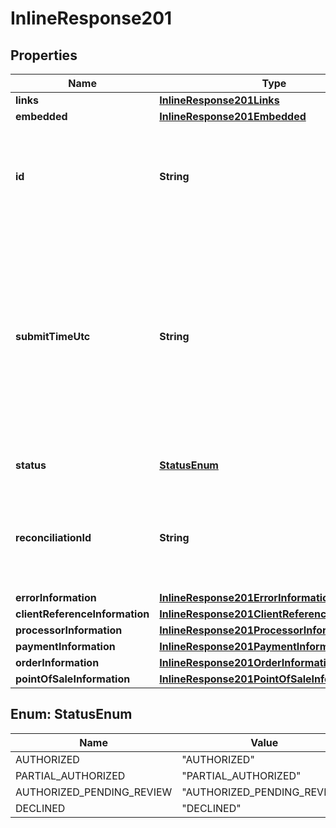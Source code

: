 
# InlineResponse201

## Properties
Name | Type | Description | Notes
------------ | ------------- | ------------- | -------------
**links** | [**InlineResponse201Links**](InlineResponse201Links.md) |  |  [optional]
**embedded** | [**InlineResponse201Embedded**](InlineResponse201Embedded.md) |  |  [optional]
**id** | **String** | An unique identification number assigned by CyberSource to identify the submitted request. |  [optional]
**submitTimeUtc** | **String** | Time of request in UTC. &#x60;Format: YYYY-MM-DDThh:mm:ssZ&#x60;  Example 2016-08-11T22:47:57Z equals August 11, 2016, at 22:47:57 (10:47:57 p.m.). The T separates the date and the time. The Z indicates UTC.  |  [optional]
**status** | [**StatusEnum**](#StatusEnum) | The status of the submitted transaction. |  [optional]
**reconciliationId** | **String** | The reconciliation id for the submitted transaction. This value is not returned for all processors.  |  [optional]
**errorInformation** | [**InlineResponse201ErrorInformation**](InlineResponse201ErrorInformation.md) |  |  [optional]
**clientReferenceInformation** | [**InlineResponse201ClientReferenceInformation**](InlineResponse201ClientReferenceInformation.md) |  |  [optional]
**processorInformation** | [**InlineResponse201ProcessorInformation**](InlineResponse201ProcessorInformation.md) |  |  [optional]
**paymentInformation** | [**InlineResponse201PaymentInformation**](InlineResponse201PaymentInformation.md) |  |  [optional]
**orderInformation** | [**InlineResponse201OrderInformation**](InlineResponse201OrderInformation.md) |  |  [optional]
**pointOfSaleInformation** | [**InlineResponse201PointOfSaleInformation**](InlineResponse201PointOfSaleInformation.md) |  |  [optional]


<a name="StatusEnum"></a>
## Enum: StatusEnum
Name | Value
---- | -----
AUTHORIZED | &quot;AUTHORIZED&quot;
PARTIAL_AUTHORIZED | &quot;PARTIAL_AUTHORIZED&quot;
AUTHORIZED_PENDING_REVIEW | &quot;AUTHORIZED_PENDING_REVIEW&quot;
DECLINED | &quot;DECLINED&quot;



